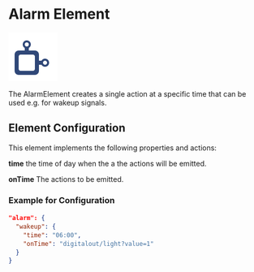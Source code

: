 # Alarm Element

<div class="excerpt">
  <img src="/i/alarm.svg">
  <p>The AlarmElement creates a single action at a specific time that can be used e.g. for wakeup signals.</p>
</div>

<!-- ## Web UI for the Timer Element -->

## Element Configuration

This element implements the following properties and actions:

<!-- ![DigitalOutProperties and Actions](/elements/alarmapi.png) -->

**time**  the time of day when the a the actions will be emitted.

**onTime** The actions to be emitted.

### Example for Configuration

```JSON
"alarm": {
  "wakeup": {
    "time": "06:00",
    "onTime": "digitalout/light?value=1"
  }
}
```

